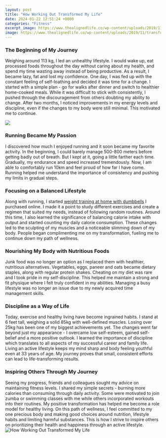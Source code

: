 ```yaml
---
layout: post
title: "How Working Out Transformed My Life"
date: 2024-01-22 12:51:24 +0000
categories: "Fitness"
excerpt_image: https://www.thealignedlife.co/wp-content/uploads/2019/11/transformed-my-life-header-1000x1000.png
image: https://www.thealignedlife.co/wp-content/uploads/2019/11/transformed-my-life-header-1000x1000.png
---
```


### The Beginning of My Journey
Weighing around 113 kg, I led an unhealthy lifestyle. I would wake up, eat processed foods throughout the day without caring about my health, and spend my time wasting away instead of being productive. As a result, I became lazy, fat and lost my confidence. One day, I was fed up with the constant feeling of self-loathing and decided it was time for a change.
I started with a simple plan - go for walks after dinner and switch to healthier home-cooked meals. While it was difficult to stick with consistently, I pushed through the discouragement from others doubting my ability to change. After two months, I noticed improvements in my energy levels and discipline, even if the changes to my body were still minimal. This motivated me to continue.

![](https://stefanaarnio.com/wp-content/uploads/2018/01/create-transformation-in-my-life.png)
### Running Became My Passion
I discovered how much I enjoyed running and it soon became my favorite activity. In the beginning, I could barely manage 500-800 meters before getting badly out of breath. But I kept at it, going a little farther each time. Gradually, my endurance and speed increased tremendously. Now, I am able to comfortably run 10km and feel proud of how far I have come. Running helped me understand the importance of consistency and pushing my limits in gradual steps.
### Focusing on a Balanced Lifestyle  
Along with running, I started [weight training at home with dumbbells](https://yt.io.vn/collection/agan) I purchased online. I made it a point to study different exercises and create a regimen that suited my needs, instead of following random routines. Around this time, I also learned the significance of balancing calorie intake with output and started counting my daily calorie consumption. These changes led to the sculpting of my muscles and a noticeable slimming down of my body. People began complimenting me on my transformation, fueling me to continue down my path of wellness.
### Nourishing My Body with Nutritious Foods
Junk food was no longer an option as I replaced them with healthier, nutritious alternatives. Vegetables, eggs, paneer and oats became dietary staples, along with regular protein shakes. Cheating on my diet was rare and I took pride in my self-discipline. This helped me maintain a strong and fit physique where I felt truly confident in my abilities. Managing a busy lifestyle was no longer an issue due to my newly acquired time management skills. 
### Discipline as a Way of Life 
Today, exercise and healthy living have become ingrained habits. I stand at 6 feet tall, weighing a solid 85kg with well-defined muscles. Losing over 25kg has been one of my biggest achievements yet. The changes went far beyond just my appearance - I overcame low self-esteem, gained self-belief and a more positive outlook. I learned the importance of discipline which translates to all aspects of my successful career and family life. Living an active lifestyle keeps my mind sharp and body feeling youthful even at 33 years of age. My journey proves that small, consistent efforts can lead to life-transforming results.
### Inspiring Others Through My Journey
Seeing my progress, friends and colleagues sought my advice on maintaining fitness levels. I shared my simple secrets - burning more calories than consuming through daily activity. Some were motivated to join zumba or swimming classes with me while others incorporated workouts into their routines. My positive transformation has helped me become a role model for healthy living. On this path of wellness, I feel committed to my one precious body and making good choices around nutrition, lifestyle habits and limiting harmful substances. This is how I strive to inspire others on prioritizing their health and happiness through an active lifestyle.
![How Working Out Transformed My Life](https://www.thealignedlife.co/wp-content/uploads/2019/11/transformed-my-life-header-1000x1000.png)